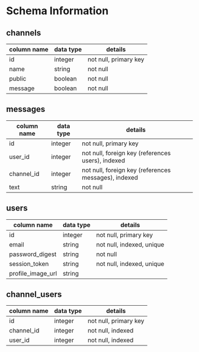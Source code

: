 # Schema Information

## channels
column name | data type | details
------------|-----------|-----------------------
id          | integer   | not null, primary key
name        | string    | not null
public      | boolean   | not null
message     | boolean   | not null

## messages
column name | data type | details
------------|-----------|-----------------------
id          | integer   | not null, primary key
user_id     | integer   | not null, foreign key (references users), indexed
channel_id  | integer   | not null, foreign key (references messages), indexed
text        | string    | not null

## users
column name       | data type | details
----------------  |-----------|-----------------------
id                | integer   | not null, primary key
email             | string    | not null, indexed, unique
password_digest   | string    | not null
session_token     | string    | not null, indexed, unique
profile_image_url | string    | 

## channel_users
column name       | data type | details
----------------  |-----------|-----------------------
id                | integer   | not null, primary key
channel_id        | integer   | not null, indexed
user_id           | integer   | not null, indexed
